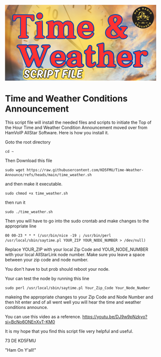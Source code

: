 ![HRC Logo](https://github.com/KD5FMU/Time-Weather-Announce/blob/main/TimeWeather2.png)

# Time and Weather Conditions Announcement
This script file will install the needed files and scripts to initiate the Top of the Hour Time and Weather Condition Announcement moved over from HamVoIP AllStar Software. Here is how you install it.



Goto the root directory
```
cd ~
```

Then Download this file
```
sudo wget https://raw.githubusercontent.com/KD5FMU/Time-Weather-Announce/refs/heads/main/time_weather.sh
```
and then make it executable.

```
sudo chmod +x time_weather.sh
```

then run it
```
sudo ./time_weather.sh
```

Then you will have to go into the sudo crontab and make changes to the appropriate line

```
00 00-23 * * * (/usr/bin/nice -19 ; /usr/bin/perl /usr/local/sbin/saytime.pl YOUR_ZIP YOUR_NODE_NUMBER > /dev/null)
```
Replace YOUR_ZIP with your local Zip Code and YOUR_NODE_NUMBER with your local AllStarLink node number.
Make sure you leave a space between your zip code and node number.

You don't have to but prob should reboot your node.

Your can test the node by running this line 

```
sudo perl /usr/local/sbin/saytime.pl Your_Zip_Code Your_Node_Number
```

makeing the appropriate changes to your Zip Code and Node Number and then hit enter and of all went well you will hear the time and weather conditions announce.

You can use this video as a reference.
https://youtu.be/DJ9w9pNzkyo?si=BcNo6ONEnXvT-KM0

It is my hope that you find this script file very helpful and useful. 

73 DE KD5FMU

"Ham On Y'all!"


